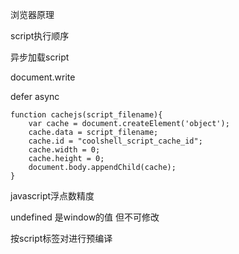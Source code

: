 浏览器原理

script执行顺序

异步加载script

document.write

defer async

~~~
function cachejs(script_filename){
    var cache = document.createElement('object');
    cache.data = script_filename;
    cache.id = "coolshell_script_cache_id";
    cache.width = 0;
    cache.height = 0;
    document.body.appendChild(cache);
}
~~~

javascript浮点数精度

undefined 是window的值 但不可修改

按script标签对进行预编译

<link rel="dns-prefetch" href="//" />